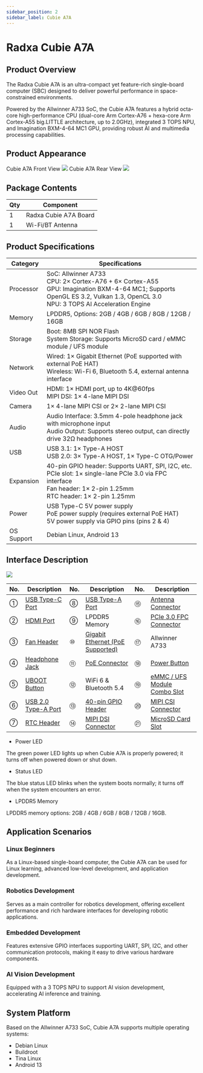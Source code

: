 ```yaml
---
sidebar_position: 2
sidebar_label: Cubie A7A
---
```


# Radxa Cubie A7A

## Product Overview

The Radxa Cubie A7A is an ultra-compact yet feature-rich single-board computer (SBC) designed to deliver powerful performance in space-constrained environments.

Powered by the Allwinner A733 SoC, the Cubie A7A features a hybrid octa-core high-performance CPU (dual-core Arm Cortex-A76 + hexa-core Arm Cortex-A55 big.LITTLE architecture, up to 2.0GHz), integrated 3 TOPS NPU, and Imagination BXM-4-64 MC1 GPU, providing robust AI and multimedia processing capabilities.

## Product Appearance

<div style={{textAlign: 'center'}}>
   Cubie A7A Front View
   <img src="/en/img/cubie/a7a/a7a-bottom.webp" style={{width: '50%', maxWidth: '1200px'}} />
   Cubie A7A Rear View
   <img src="/en/img/cubie/a7a/a7a-top.webp" style={{width: '50%', maxWidth: '1200px'}} />
</div>

## Package Contents

| Qty | Component             |
| --- | --------------------- |
| 1   | Radxa Cubie A7A Board |
| 1   | Wi-Fi/BT Antenna      |

## Product Specifications

| Category   | Specifications                                                                                                                                                                            |
| ---------- | ----------------------------------------------------------------------------------------------------------------------------------------------------------------------------------------- |
| Processor  | SoC: Allwinner A733 <br/> CPU: 2× Cortex-A76 + 6× Cortex-A55 <br/> GPU: Imagination BXM-4-64 MC1; Supports OpenGL ES 3.2, Vulkan 1.3, OpenCL 3.0 <br/> NPU: 3 TOPS AI Acceleration Engine |
| Memory     | LPDDR5, Options: 2GB / 4GB / 6GB / 8GB / 12GB / 16GB                                                                                                                                      |
| Storage    | Boot: 8MB SPI NOR Flash <br/> System Storage: Supports MicroSD card / eMMC module / UFS module                                                                                            |
| Network    | Wired: 1× Gigabit Ethernet (PoE supported with external PoE HAT) <br/> Wireless: Wi-Fi 6, Bluetooth 5.4, external antenna interface                                                       |
| Video Out  | HDMI: 1× HDMI port, up to 4K@60fps <br/> MIPI DSI: 1× 4-lane MIPI DSI                                                                                                                     |
| Camera     | 1× 4-lane MIPI CSI or 2× 2-lane MIPI CSI                                                                                                                                                  |
| Audio      | Audio Interface: 3.5mm 4-pole headphone jack with microphone input <br/> Audio Output: Supports stereo output, can directly drive 32Ω headphones                                          |
| USB        | USB 3.1: 1× Type-A HOST <br/> USB 2.0: 3× Type-A HOST, 1× Type-C OTG/Power                                                                                                                |
| Expansion  | 40-pin GPIO header: Supports UART, SPI, I2C, etc. <br/> PCIe slot: 1× single-lane PCIe 3.0 via FPC interface <br/> Fan header: 1× 2-pin 1.25mm <br/> RTC header: 1× 2-pin 1.25mm          |
| Power      | USB Type-C 5V power supply <br/> PoE power supply (requires external PoE HAT) <br/> 5V power supply via GPIO pins (pins 2 & 4)                                                            |
| OS Support | Debian Linux, Android 13                                                                                                                                                                  |

## Interface Description

<div style={{textAlign: 'center'}}>
   <img src="/en/img/cubie/a7a/a7a-interface.webp" style={{width: '100%', maxWidth: '1200px'}} />
</div>

| No. | Description                                               | No. | Description                                                          | No. | Description                                                          |
| --- | --------------------------------------------------------- | --- | -------------------------------------------------------------------- | --- | -------------------------------------------------------------------- |
| ①   | [USB Type-C Port](/cubie/a7a/hardware-use/usb-type-c)     | ⑧   | [USB Type-A Port](/cubie/a7a/hardware-use/usb-type-a)                | ⑮   | [Antenna Connector](/cubie/a7a/hardware-use/ante)                    |
| ②   | [HDMI Port](/cubie/a7a/hardware-use/hdmi)                 | ⑨   | LPDDR5 Memory                                                        | ⑯   | [PCIe 3.0 FPC Connector](/cubie/a7a/hardware-use/fpc)                |
| ③   | [Fan Header](/cubie/a7a/hardware-use/fan)                 | ⑩   | [Gigabit Ethernet (PoE Supported)](/cubie/a7a/hardware-use/ethernet) | ⑰   | Allwinner A733                                                       |
| ④   | [Headphone Jack](/cubie/a7a/hardware-use/headphone)       | ⑪   | [PoE Connector](/cubie/a7a/hardware-use/ethernet)                    | ⑱   | [Power Button](/cubie/a7a/hardware-use/power-key)                    |
| ⑤   | [UBOOT Button](/cubie/a7a/hardware-use/uboot-key)         | ⑫   | WiFi 6 & Bluetooth 5.4                                               | ⑲   | [eMMC / UFS Module Combo Slot](/cubie/a7a/hardware-use/emmc-ufs-com) |
| ⑥   | [USB 2.0 Type-A Port](/cubie/a7a/hardware-use/usb-type-a) | ⑬   | [40-pin GPIO Header](/cubie/a7a/hardware-use/pin-gpio)               | ⑳   | [MIPI CSI Connector](/cubie/a7a/hardware-use/mipi-csi)               |
| ⑦   | [RTC Header](/cubie/a7a/hardware-use/rtc)                 | ⑭   | [MIPI DSI Connector](/cubie/a7a/hardware-use/mipi-dsi)               | ㉑  | [MicroSD Card Slot](/cubie/a7a/hardware-use/microsd)                 |

- Power LED

The green power LED lights up when Cubie A7A is properly powered; it turns off when powered down or shut down.

- Status LED

The blue status LED blinks when the system boots normally; it turns off when the system encounters an error.

- LPDDR5 Memory

LPDDR5 memory options: 2GB / 4GB / 6GB / 8GB / 12GB / 16GB.

## Application Scenarios

### Linux Beginners

As a Linux-based single-board computer, the Cubie A7A can be used for Linux learning, advanced low-level development, and application development.

### Robotics Development

Serves as a main controller for robotics development, offering excellent performance and rich hardware interfaces for developing robotic applications.

### Embedded Development

Features extensive GPIO interfaces supporting UART, SPI, I2C, and other communication protocols, making it easy to drive various hardware components.

### AI Vision Development

Equipped with a 3 TOPS NPU to support AI vision development, accelerating AI inference and training.

## System Platform

Based on the Allwinner A733 SoC, Cubie A7A supports multiple operating systems:

- Debian Linux
- Buildroot
- Tina Linux
- Android 13
